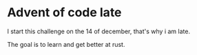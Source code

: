 # Advent of code late

I start this challenge on the 14 of december, that's why i am late.

The goal is to learn and get better at rust.
